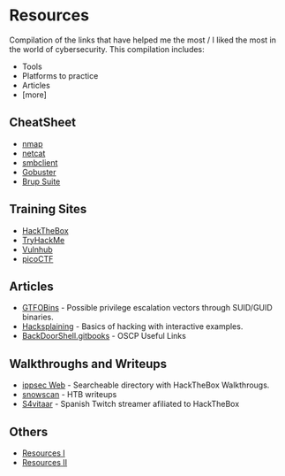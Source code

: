 # Resources
Compilation of the links that have helped me the most / I liked the most in the world of cybersecurity.
This compilation includes:
- Tools
- Platforms to practice
- Articles
- [more] 


## CheatSheet
- [nmap](obsidian://open?vault=cybersecNotes&file=Cheat%20Sheet%2FCommon%2Fnmap)
- [netcat](obsidian://open?vault=cybersecNotes&file=Cheat%20Sheet%2FCommon%2Fnetcat)
- [smbclient](obsidian://open?vault=cybersecNotes&file=Cheat%20Sheet%2FCommon%2Fsmbclient)
- [Gobuster](obsidian://open?vault=cybersecNotes&file=Cheat%20Sheet%2FCommon%2FGobuster)
- [Brup Suite](obsidian://open?vault=cybersecNotes&file=Cheat%20Sheet%2FWeb%2FBurp%20Suite)


## Training Sites
- [HackTheBox](https://www.hackthebox.eu)
- [TryHackMe](https://tryhackme.com/)
- [Vulnhub](https://www.vulnhub.com/)
- [picoCTF](https://picoctf.org/)


## Articles
- [GTFOBins](https://gtfobins.github.io/) - Possible privilege escalation vectors through SUID/GUID binaries.
- [Hacksplaining](https://gtfobins.github.io/) - Basics of hacking with interactive examples.
- [BackDoorShell.gitbooks](https://backdoorshell.gitbooks.io/oscp-useful-links/content/) - OSCP Useful Links


## Walkthroughs and Writeups
- [ippsec Web](https://ippsec.rocks) - Searcheable directory with HackTheBox Walkthrougs.
- [snowscan](https://snowscan.io/#) - HTB writeups
- [S4vitaar](https://www.twitch.tv/s4vitaar) - Spanish Twitch streamer afiliated to HackTheBox


## Others
- [Resources I](https://github.com/Aksheet10/Cyber-Security-Resources#amazing-sites)
- [Resources II](https://github.com/alex-bellon/cybersecurity-resources)
 